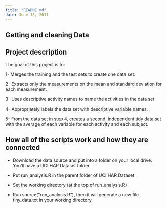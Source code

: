 ```yaml
---
title: "README.md"
date: June 18, 2017
---
```

## Getting and cleaning Data

## Project description

The goal of this project is to:

1- Merges the training and the test sets to create one data set.

2- Extracts only the measurements on the mean and standard deviation for each measurement.

3- Uses descriptive activity names to name the activities in the data set

4- Appropriately labels the data set with descriptive variable names.

5- From the data set in step 4, creates a second, independent tidy data set with the average of each variable for each activity and each subject.


## How all of the scripts work and how they are connected

- Download the data source and put into a folder on your local drive. You'll have a UCI HAR Dataset folder

- Put run_analysis.R in the parent folder of UCI HAR Dataset

- Set the working directory (at the top of run_analysis.R)

- Run source("run_analysis.R"), then it will generate a new file tiny_data.txt in your working directory.
